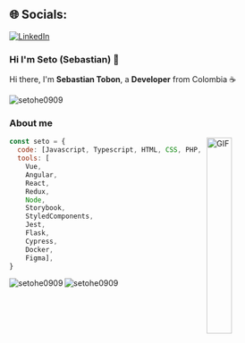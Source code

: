 ## 🌐 Socials:
[![LinkedIn](https://img.shields.io/badge/LinkedIn-%230077B5.svg?logo=linkedin&logoColor=white)](https://www.linkedin.com/in/setodev/) 

### Hi I'm Seto (Sebastian) 🚀

Hi there, I'm **Sebastian Tobon**, a **Developer** from Colombia ☕️

<p align="left"> <img src="https://komarev.com/ghpvc/?username=setohe0909" alt="setohe0909" /> </p>

### About me 

<img align="right" alt="GIF" width="30%" src="https://i.pinimg.com/originals/e4/26/70/e426702edf874b181aced1e2fa5c6cde.gif" />

```javascript
const seto = {
  code: [Javascript, Typescript, HTML, CSS, PHP, Python],
  tools: [
    Vue,
    Angular,
    React,
    Redux, 
    Node, 
    Storybook,
    StyledComponents,
    Jest,
    Flask,
    Cypress,
    Docker,
    Figma],
}
```

<p>
  <img src="https://github-readme-stats.vercel.app/api?username=setohe0909&show_icons=true" alt="setohe0909" />
  <img align="left" src="https://github-readme-stats.vercel.app/api/top-langs?username=setohe0909&show_icons=true&locale=en&layout=compact"   alt="setohe0909" />
 </p>

